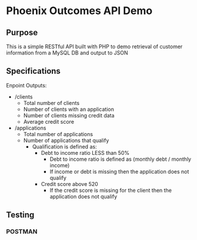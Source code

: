 # Phoenix Outcomes API Demo
 ## Purpose
 This is a simple RESTful API built with PHP to demo retrieval of customer information from a MySQL DB and output to JSON
 ## Specifications
 Enpoint Outputs:
  * /clients
    * Total number of clients
    * Number of clients with an application
    * Number of clients missing credit data
    * Average credit score
  * /applications
    * Total number of applications
    * Number of applications that qualify
      * Qualification is defined as:
        * Debt to income ratio LESS than 50%
          * Debt to income ratio is defined as (monthly debt / monthly income)
          * If income or debt is missing then the application does not qualify
        * Credit score above 520
          * If the credit score is missing for the client then the application does not qualify
## Testing
### POSTMAN

